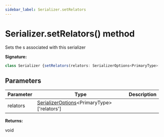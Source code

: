 ```yaml
---
sidebar_label: Serializer.setRelators
---
```

# Serializer.setRelators() method

Sets the s associated with this serializer

**Signature:**

```typescript
class Serializer {setRelators(relators: SerializerOptions<PrimaryType>['relators']): void;}
```

## Parameters

|  Parameter | Type | Description |
|  --- | --- | --- |
|  relators | [SerializerOptions](./ts-japi.serializeroptions.md)&lt;PrimaryType&gt;\['relators'\] |  |

**Returns:**

void

